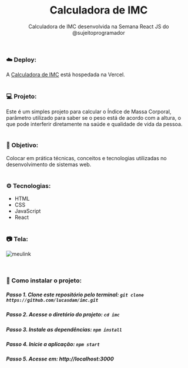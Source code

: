 <h1 align="center">Calculadora de IMC</h1>
<p align="center">Calculadora de IMC desenvolvida na Semana React JS do @sujeitoprogramador</p> <br />


### ☁️ Deploy:
A <a href="https://imc-lucasdam.vercel.app/" target="_blank">Calculadora de IMC</a> está hospedada na Vercel.
<br /> <br />

### 💻 Projeto:
Este é um simples projeto para calcular o Índice de Massa Corporal, parâmetro utilizado para saber se o peso está de acordo com a altura, o que pode interferir diretamente na saúde e qualidade de vida da pessoa.
<br /> <br />

### 🎯 Objetivo:
Colocar em prática técnicas, conceitos e tecnologias utilizadas no desenvolvimento de sistemas web.
<br /> <br />

### ⚙️ Tecnologias:
- HTML
- CSS
- JavaScript
- React
<br /> <br />

### 📷 Tela:
![meulink](https://user-images.githubusercontent.com/54273070/156686948-682d87ad-a20b-4805-a3c5-353cb351feee.gif)

<br />

### 📂 Como instalar o projeto:

##### Passo 1. Clone este repositório pelo terminal: `git clone https://github.com/lucasdam/imc.git`

##### Passo 2. Acesse o diretório do projeto: `cd imc`

##### Passo 3. Instale as dependências: `npm install`

##### Passo 4. Inicie a aplicação: `npm start`

##### Passo 5. Acesse em: http://localhost:3000